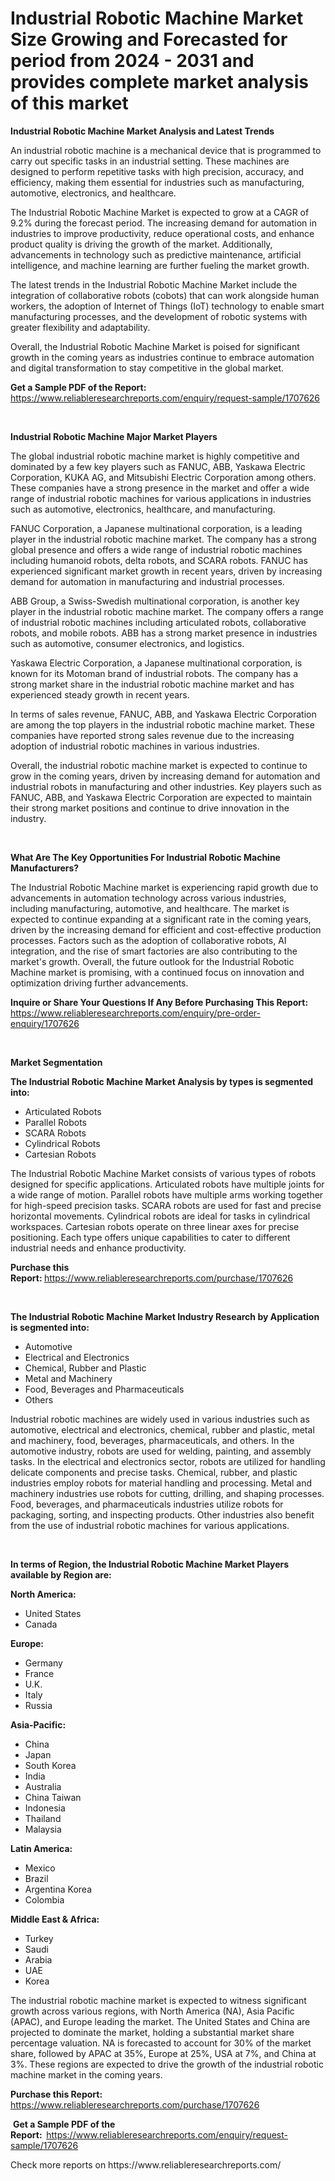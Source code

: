 <p><h1>Industrial Robotic Machine Market Size Growing and Forecasted for period from 2024 - 2031 and provides complete market analysis of this market</h1></p><p><strong>Industrial Robotic Machine Market Analysis and Latest Trends</strong></p>
<p><p>An industrial robotic machine is a mechanical device that is programmed to carry out specific tasks in an industrial setting. These machines are designed to perform repetitive tasks with high precision, accuracy, and efficiency, making them essential for industries such as manufacturing, automotive, electronics, and healthcare.</p><p>The Industrial Robotic Machine Market is expected to grow at a CAGR of 9.2% during the forecast period. The increasing demand for automation in industries to improve productivity, reduce operational costs, and enhance product quality is driving the growth of the market. Additionally, advancements in technology such as predictive maintenance, artificial intelligence, and machine learning are further fueling the market growth.</p><p>The latest trends in the Industrial Robotic Machine Market include the integration of collaborative robots (cobots) that can work alongside human workers, the adoption of Internet of Things (IoT) technology to enable smart manufacturing processes, and the development of robotic systems with greater flexibility and adaptability.</p><p>Overall, the Industrial Robotic Machine Market is poised for significant growth in the coming years as industries continue to embrace automation and digital transformation to stay competitive in the global market.</p></p>
<p><strong>Get a Sample PDF of the Report:&nbsp;</strong> <a href="https://www.reliableresearchreports.com/enquiry/request-sample/1707626">https://www.reliableresearchreports.com/enquiry/request-sample/1707626</a></p>
<p>&nbsp;</p>
<p><strong>Industrial Robotic Machine Major Market Players</strong></p>
<p><p>The global industrial robotic machine market is highly competitive and dominated by a few key players such as FANUC, ABB, Yaskawa Electric Corporation, KUKA AG, and Mitsubishi Electric Corporation among others. These companies have a strong presence in the market and offer a wide range of industrial robotic machines for various applications in industries such as automotive, electronics, healthcare, and manufacturing.</p><p>FANUC Corporation, a Japanese multinational corporation, is a leading player in the industrial robotic machine market. The company has a strong global presence and offers a wide range of industrial robotic machines including humanoid robots, delta robots, and SCARA robots. FANUC has experienced significant market growth in recent years, driven by increasing demand for automation in manufacturing and industrial processes.</p><p>ABB Group, a Swiss-Swedish multinational corporation, is another key player in the industrial robotic machine market. The company offers a range of industrial robotic machines including articulated robots, collaborative robots, and mobile robots. ABB has a strong market presence in industries such as automotive, consumer electronics, and logistics.</p><p>Yaskawa Electric Corporation, a Japanese multinational corporation, is known for its Motoman brand of industrial robots. The company has a strong market share in the industrial robotic machine market and has experienced steady growth in recent years.</p><p>In terms of sales revenue, FANUC, ABB, and Yaskawa Electric Corporation are among the top players in the industrial robotic machine market. These companies have reported strong sales revenue due to the increasing adoption of industrial robotic machines in various industries.</p><p>Overall, the industrial robotic machine market is expected to continue to grow in the coming years, driven by increasing demand for automation and industrial robots in manufacturing and other industries. Key players such as FANUC, ABB, and Yaskawa Electric Corporation are expected to maintain their strong market positions and continue to drive innovation in the industry.</p></p>
<p>&nbsp;</p>
<p><strong>What Are The Key Opportunities For Industrial Robotic Machine Manufacturers?</strong></p>
<p><p>The Industrial Robotic Machine market is experiencing rapid growth due to advancements in automation technology across various industries, including manufacturing, automotive, and healthcare. The market is expected to continue expanding at a significant rate in the coming years, driven by the increasing demand for efficient and cost-effective production processes. Factors such as the adoption of collaborative robots, AI integration, and the rise of smart factories are also contributing to the market's growth. Overall, the future outlook for the Industrial Robotic Machine market is promising, with a continued focus on innovation and optimization driving further advancements.</p></p>
<p><strong>Inquire or Share Your Questions If Any Before Purchasing This Report:</strong> <a href="https://www.reliableresearchreports.com/enquiry/pre-order-enquiry/1707626">https://www.reliableresearchreports.com/enquiry/pre-order-enquiry/1707626</a></p>
<p>&nbsp;</p>
<p><strong>Market Segmentation</strong></p>
<p><strong>The Industrial Robotic Machine Market Analysis by types is segmented into:</strong></p>
<p><ul><li>Articulated Robots</li><li>Parallel Robots</li><li>SCARA Robots</li><li>Cylindrical Robots</li><li>Cartesian Robots</li></ul></p>
<p><p>The Industrial Robotic Machine Market consists of various types of robots designed for specific applications. Articulated robots have multiple joints for a wide range of motion. Parallel robots have multiple arms working together for high-speed precision tasks. SCARA robots are used for fast and precise horizontal movements. Cylindrical robots are ideal for tasks in cylindrical workspaces. Cartesian robots operate on three linear axes for precise positioning. Each type offers unique capabilities to cater to different industrial needs and enhance productivity.</p></p>
<p><strong>Purchase this Report:&nbsp;</strong><a href="https://www.reliableresearchreports.com/purchase/1707626">https://www.reliableresearchreports.com/purchase/1707626</a></p>
<p>&nbsp;</p>
<p><strong>The Industrial Robotic Machine Market Industry Research by Application is segmented into:</strong></p>
<p><ul><li>Automotive</li><li>Electrical and Electronics</li><li>Chemical, Rubber and Plastic</li><li>Metal and Machinery</li><li>Food, Beverages and Pharmaceuticals</li><li>Others</li></ul></p>
<p><p>Industrial robotic machines are widely used in various industries such as automotive, electrical and electronics, chemical, rubber and plastic, metal and machinery, food, beverages, pharmaceuticals, and others. In the automotive industry, robots are used for welding, painting, and assembly tasks. In the electrical and electronics sector, robots are utilized for handling delicate components and precise tasks. Chemical, rubber, and plastic industries employ robots for material handling and processing. Metal and machinery industries use robots for cutting, drilling, and shaping processes. Food, beverages, and pharmaceuticals industries utilize robots for packaging, sorting, and inspecting products. Other industries also benefit from the use of industrial robotic machines for various applications.</p></p>
<p>&nbsp;</p>
<p><strong>In terms of Region, the Industrial Robotic Machine Market Players available by Region are:</strong></p>
<p>
    <p> <strong> North America: </strong>
        <ul>
            <li>United States</li>
            <li>Canada</li>
        </ul>
        </p> 
    <p> <strong> Europe: </strong>
        <ul>
            <li>Germany</li>
            <li>France</li>
            <li>U.K.</li>
            <li>Italy</li>
            <li>Russia</li>
        </ul>
        </p> 
    <p> <strong> Asia-Pacific: </strong>
        <ul>
            <li>China</li>
            <li>Japan</li>
            <li>South Korea</li>
            <li>India</li>
            <li>Australia</li>
            <li>China Taiwan</li>
            <li>Indonesia</li>
            <li>Thailand</li>
            <li>Malaysia</li>
        </ul>
        </p> 
    <p> <strong> Latin America: </strong>
        <ul>
            <li>Mexico</li>
            <li>Brazil</li>
            <li>Argentina Korea</li>
            <li>Colombia</li>
        </ul>
        </p> 
    <p> <strong> Middle East & Africa: </strong>
        <ul>
            <li>Turkey</li>
            <li>Saudi</li>
            <li>Arabia</li>
            <li>UAE</li>
            <li>Korea</li>
        </ul>
    </p>
    </p>
<p><p>The industrial robotic machine market is expected to witness significant growth across various regions, with North America (NA), Asia Pacific (APAC), and Europe leading the market. The United States and China are projected to dominate the market, holding a substantial market share percentage valuation. NA is forecasted to account for 30% of the market share, followed by APAC at 35%, Europe at 25%, USA at 7%, and China at 3%. These regions are expected to drive the growth of the industrial robotic machine market in the coming years.</p></p>
<p><strong>Purchase this Report: </strong><a href="https://www.reliableresearchreports.com/purchase/1707626">https://www.reliableresearchreports.com/purchase/1707626</a></p>
<p>&nbsp;<strong>Get a Sample PDF of the Report:&nbsp;&nbsp;</strong><a href="https://www.reliableresearchreports.com/enquiry/request-sample/1707626">https://www.reliableresearchreports.com/enquiry/request-sample/1707626</a></p>
<p><strong></strong></p>
<p>Check more reports on https://www.reliableresearchreports.com/</p>